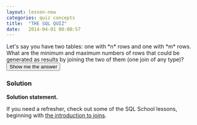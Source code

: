 ```yaml
---
layout: lesson-new
categories: quiz concepts
title:  "THE SQL QUIZ"
date:   2014-04-01 00:00:57
---
```


<div class="quiz-question">
  Let's say you have two tables: one with *n* rows and one with *m* rows. What are the minimum and maximum numbers of rows that could be generated as results by joining the two of them (one join of any type)?
</div>

<div class="quiz-answer-button">
  <button type="button" class="btn btn-default btn-lg">
    Show me the answer
  </button>
</div>

<div class="quiz-answer">
  <h3>Solution</h3>
  <strong>Solution statement.</strong>
  <p>If you need a refresher, check out some of the SQL School lessons, beginning with <a href="/intermediate/join-intro.html">the introduction to joins</a>.</p>
</div>